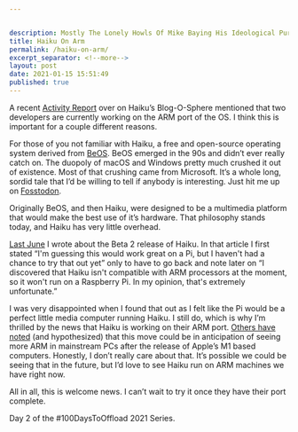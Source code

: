 ```yaml
---


description: Mostly The Lonely Howls Of Mike Baying His Ideological Purity At The Moon
title: Haiku On Arm
permalink: /haiku-on-arm/
excerpt_separator: <!--more-->
layout: post
date: 2021-01-15 15:51:49
published: true
---
```


A recent [Activity Report](https://www.haiku-os.org/blog/pulkomandy/2020-12-22-haiku_activity_report_november_december_2020/) over on Haiku’s Blog-O-Sphere mentioned that two developers are currently working on the ARM port of the OS. I think this is important for a couple different reasons.

<!--more-->

For those of you not familiar with Haiku, a free and open-source operating system derived from [BeOS](https://en.wikipedia.org/wiki/BeOS). BeOS emerged in the 90s and didn’t ever really catch on. The duopoly of macOS and Windows pretty much crushed it out of existence. Most of that crushing came from Microsoft. It’s a whole long, sordid tale that I’d be willing to tell if anybody is interesting. Just hit me up on [Fosstodon](https://fosstodon.org/@mike). 

Originally BeOS, and then Haiku, were designed to be a multimedia platform that would make the best use of it’s hardware. That philosophy stands today, and Haiku has very little overhead.

[Last June](https://mikestone.me/haiku-beta2-released) I wrote about the Beta 2 release of Haiku. In that article I first stated “I'm guessing this would work great on a Pi, but I haven't had a chance to try that out yet” only to have to go back and note later on “I discovered that Haiku isn't compatible with ARM processors at the moment, so it won't run on a Raspberry Pi. In my opinion, that's extremely unfortunate.”

I was very disappointed when I found that out as I felt like the Pi would be a perfect little media computer running Haiku. I still do, which is why I’m thrilled by the news that Haiku is working on their ARM port. [Others have noted](https://www.osnews.com/story/132806/haiku-makes-progress-on-arm-port-2/) (and hypothesized) that this move could be in anticipation of seeing more ARM in mainstream PCs after the release of Apple’s M1 based computers. Honestly, I don’t really care about that. It’s possible we could be seeing that in the future, but I’d love to see Haiku run on ARM machines we have right now.

All in all, this is welcome news. I can’t wait to try it once they have their port complete.

Day 2 of the #100DaysToOffload 2021 Series.
